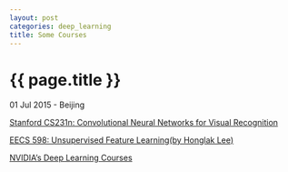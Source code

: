 ```yaml
---
layout: post
categories: deep_learning
title: Some Courses
---
```


{{ page.title }}
================

<p class="meta">01 Jul 2015 - Beijing</p>

[Stanford CS231n: Convolutional Neural Networks for Visual Recognition](http://cs231n.github.io/)

[EECS 598: Unsupervised Feature Learning(by Honglak Lee)](http://web.eecs.umich.edu/~honglak/teaching/eecs598/schedule.html)

[NVIDIA’s Deep Learning Courses](https://developer.nvidia.com/deep-learning-courses)

